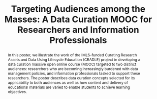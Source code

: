 ---
abstract: 'In this poster, we illustrate the work of the IMLS-funded Curating Research
  Assets and Data Using Lifecycle Education (CRADLE) project in developing a data
  curation massive open online course (MOOC) targeted to two distinct audiences: researchers
  who are becoming increasingly burdened with data management policies, and information
  professionals tasked to support these researchers. The poster describes data curation
  concepts selected for its applicability to both audiences as well as how content
  and delivery of educational materials are varied to enable students to achieve learning
  objectives.'
creators:
- Helen Tibbo
- Thu-Mai Christian
- Rachel Goatley
date: null
document_url: https://services.phaidra.univie.ac.at/api/object/o:429607/download
grand_parent: iPRES
institutions: []
keywords:
- massive open online courses
- moocs
- data curation
- data management
- training
- education
landing_page_url: https://phaidra.univie.ac.at/o:429607
language: eng
layout: publication
license: CC BY 4.0 International
notes_url: null
parent: iPRES 2015
publication_type: poster
size: 407692
slides_url: null
source_name: iPRES
stream_url: null
title: 'Targeting Audiences among the Masses: A Data Curation MOOC for Researchers
  and Information Professionals'
year: 2015
---